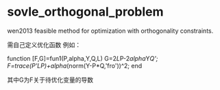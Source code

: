 # sovle_orthogonal_problem
wen2013 feasible method for optimization with orthogonality constraints. 

需自己定义优化函数
例如：

function [F,G]=fun1(P,alpha,Y,Q,L)
    G=2*L*P-2*alpha*Y*Q';
    F=trace(P'*L*P)+alpha*(norm(Y-P*Q,'fro'))^2;
end

其中G为F关于待优化变量的导数